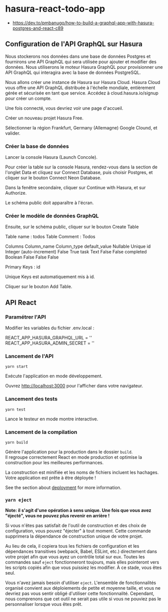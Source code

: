 # hasura-react-todo-app
* https://dev.to/pmbanugo/how-to-build-a-graphql-app-with-hasura-postgres-and-react-c89

## Configuration de l'API GraphQL sur Hasura
Nous stockerons nos données dans une base de données Postgres et fournirons une API GraphQL qui sera utilisée pour ajouter et modifier des données. Nous utiliserons le moteur Hasura GraphQL pour provisionner une API GraphQL qui interagira avec la base de données PostgreSQL.

Nous allons créer une instance de Hasura sur Hasura Cloud. Hasura Cloud vous offre une API GraphQL distribuée à l'échelle mondiale, entièrement gérée et sécurisée en tant que service. Accédez à cloud.hasura.io/signup pour créer un compte.

Une fois connecté, vous devriez voir une page d'accueil.

Créer un nouveau projet Hasura Free.

Sélectionner la région Frankfurt, Germany (Allemagne) Google Clound, et valider.

### Créer la base de données

Lancer la console Hasura (Launch Concole).

Pour créer la table sur la console Hasura, rendez-vous dans la section de l'onglet Data et cliquez sur Connect Database, puis choisir Postgres, et cliquer sur le bouton Connect Neon Database.

Dans la fenêtre secondaire, cliquer sur Continue with Hasura, et sur Authorize.

Le schéma public doit apparaître à l'écran.

### Créer le modèle de données GraphQL

Ensuite, sur le schéma public, cliquer sur le bouton Create Table

Table name : todos
Table Comment : Todos

Columns
Column_name    Column_type                 default_value    Nullable    Unique
id             Integer (auto-increment)                     False       True
task           Text                                         False       False
completed      Boolean                     False            False       False

Primary Keys :  id

Unique Keys est automatiquement mis à id.

Cliquer sur le bouton Add Table.

## API React
### Paramétrer l'API
Modifier les variables du fichier .env.local :

REACT_APP_HASURA_GRAPHQL_URL = '<URL de votre projet GraphQL API>'
REACT_APP_HASURA_ADMIN_SECRET = '<Mot de passe Admin Secret de votre projet>'

### Lancement de l'API
`yarn start`

Exécute l'application en mode développement.

Ouvrez [http://localhost:3000](http://localhost:3000) pour l'afficher dans votre navigateur.

### Lancement des tests
`yarn test`

Lance le testeur en mode montre interactive.

### Lancement de la compilation
`yarn build`

Génère l'application pour la production dans le dossier `build`.\
Il regroupe correctement React en mode production et optimise la construction pour les meilleures performances.

La construction est minifiée et les noms de fichiers incluent les hachages.\
Votre application est prête à être déployée !

See the section about [deployment](https://facebook.github.io/create-react-app/docs/deployment) for more information.

### `yarn eject`

**Note: il s'agit d'une opération à sens unique. Une fois que vous avez "éjecté", vous ne pouvez plus revenir en arrière !**

Si vous n'êtes pas satisfait de l'outil de construction et des choix de configuration, vous pouvez "éjecter" à tout moment. Cette commande supprimera la dépendance de construction unique de votre projet.

Au lieu de cela, il copiera tous les fichiers de configuration et les dépendances transitives (webpack, Babel, ESLint, etc.) directement dans votre projet afin que vous ayez un contrôle total sur eux. Toutes les commandes sauf `eject` fonctionneront toujours, mais elles pointeront vers les scripts copiés afin que vous puissiez les modifier. À ce stade, vous êtes seul.

Vous n'avez jamais besoin d'utiliser `eject`. L'ensemble de fonctionnalités organisé convient aux déploiements de petite et moyenne taille, et vous ne devriez pas vous sentir obligé d'utiliser cette fonctionnalité. Cependant, nous comprenons que cet outil ne serait pas utile si vous ne pouviez pas le personnaliser lorsque vous êtes prêt.
